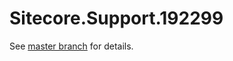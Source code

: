 # Sitecore.Support.192299

See [master branch](https://github.com/sitecoresupport/Sitecore.Support.192299) for details.
